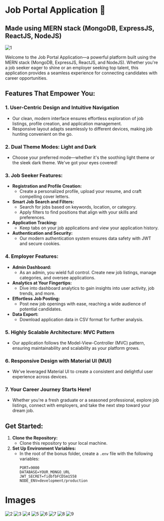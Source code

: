 # Job Portal Application 🌟
## Made using MERN stack (MongoDB, ExpressJS, ReactJS, NodeJS)

![1](https://github.com/user-attachments/assets/0ee313cd-b32f-4ffa-8f39-7b13868563b8)

Welcome to the Job Portal Application—a powerful platform built using the MERN stack (MongoDB, ExpressJS, ReactJS, and NodeJS). Whether you're a job seeker eager to shine or an employer seeking top talent, this application provides a seamless experience for connecting candidates with career opportunities.

## Features That Empower You:

### 1. **User-Centric Design and Intuitive Navigation**
   - Our clean, modern interface ensures effortless exploration of job listings, profile creation, and application management.
   - Responsive layout adapts seamlessly to different devices, making job hunting convenient on the go.

### 2. **Dual Theme Modes: Light and Dark**
   - Choose your preferred mode—whether it's the soothing light theme or the sleek dark theme. We've got your eyes covered!

### 3. **Job Seeker Features:**
   - **Registration and Profile Creation:**
     - Create a personalized profile, upload your resume, and craft compelling cover letters.
   - **Smart Job Search and Filters:**
     - Search for jobs based on keywords, location, or category.
     - Apply filters to find positions that align with your skills and preferences.
   - **Application Tracking:**
     - Keep tabs on your job applications and view your application history.
   - **Authentication and Security:**
     - Our modern authentication system ensures data safety with JWT and secure cookies.

### 4. **Employer Features:**
   - **Admin Dashboard:**
     - As an admin, you wield full control. Create new job listings, manage categories, and oversee applications.
   - **Analytics at Your Fingertips:**
     - Dive into dashboard analytics to gain insights into user activity, job trends, and more.
   - **Effortless Job Posting:**
     - Post new job openings with ease, reaching a wide audience of potential candidates.
   - **Data Export:**
     - Download application data in CSV format for further analysis.

### 5. **Highly Scalable Architecture: MVC Pattern**
   - Our application follows the Model-View-Controller (MVC) pattern, ensuring maintainability and scalability as your platform grows.

### 6. **Responsive Design with Material UI (MUI)**
   - We've leveraged Material UI to create a consistent and delightful user experience across devices.

### 7. **Your Career Journey Starts Here!**
   - Whether you're a fresh graduate or a seasoned professional, explore job listings, connect with employers, and take the next step toward your dream job.

## Get Started:
1. **Clone the Repository:**
   - Clone this repository to your local machine.
2. **Set Up Environment Variables:**
   - In the root of the bonus folder, create a `.env` file with the following variables:
     ```
     PORT=9000
     DATABASE=YOUR_MONGO_URL
     JWT_SECRET=fidbfbFCDSm1558
     NODE_ENV=development/production
     ```

# Images 
![2](https://github.com/user-attachments/assets/a5d2907e-8ca3-4a9a-88e9-557ae76b0e08)
![3](https://github.com/user-attachments/assets/38faa1d5-646d-453b-9729-97fc822a3a86)
![4](https://github.com/user-attachments/assets/f63c3f41-5ede-4bdf-b3c4-51593c3f81e1)
![5](https://github.com/user-attachments/assets/c0157c83-0d2f-47fd-b1a5-836842768498)
![6](https://github.com/user-attachments/assets/8406c59d-a188-4bc8-ae95-3956fc28906f)
![7](https://github.com/user-attachments/assets/e77af5f9-808b-468a-b18d-ef217eb0ea7a)
![8](https://github.com/user-attachments/assets/5ae04a50-f04c-460f-9311-6f01b6d28b3d)
![9](https://github.com/user-attachments/assets/f95cb3ef-f05f-4e5a-b4e9-7e49d6eabc44)



